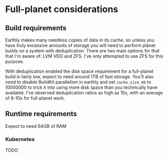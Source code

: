 # Full-planet considerations

## Build requirements

Earthly makes many needless copies of data in its cache, so unless you have truly excessive amounts of storage you will need to perform planet builds on a system with deduplication. There are two main options for that that I'm aware of: LVM VDO and ZFS. I've only attempted to use ZFS for this purpose.

With deduplication enabled the disk space requirement for a full-planet build is fairly low, expect to need around 1TB of fast storage. You'll also need to disable BuildKit parallelism in earthly and set `cache_size_mb` to 10000000 to trick it into using more disk space than you technically have available. I've observed deduplication ratios as high as 15x, with an average of 8-10x for full-planet work.

## Runtime requirements

Expect to need 64GB of RAM

### Kubernetes

TODO

